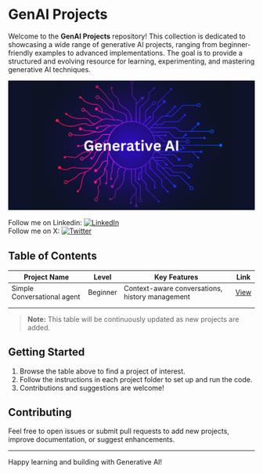 # GenAI Projects

Welcome to the **GenAI Projects** repository! This collection is dedicated to showcasing a wide range of generative AI projects, ranging from beginner-friendly examples to advanced implementations. The goal is to provide a structured and evolving resource for learning, experimenting, and mastering generative AI techniques.

![GenAI Banner](images/image.png)

Follow me on Linkedin: [![LinkedIn](https://img.shields.io/badge/LinkedIn-0A66C2?style=for-the-badge&logo=linkedin&logoColor=white)](https://www.linkedin.com/in/nelliparthi-ajith-233803262)\
Follow me on X: [![Twitter](https://img.shields.io/badge/Twitter-1DA1F2?style=for-the-badge&logo=twitter&logoColor=white)](https://x.com/Ajith532542840)

## Table of Contents

| Project Name                | Level      | Key Features                                   | Link                |
|-----------------------------|------------|-----------------------------------------------|---------------------|
| Simple Conversational agent    | Beginner   | Context-aware conversations, history management           | [View](https://github.com/Ajith-Kumar-Nelliparthi/GenAI-Projects/blob/main/ai_agents/simple_conversational_agent.ipynb) |
|     |  |                    |  |
|    |    |      |  |

> **Note:** This table will be continuously updated as new projects are added.

## Getting Started

1. Browse the table above to find a project of interest.
2. Follow the instructions in each project folder to set up and run the code.
3. Contributions and suggestions are welcome!

## Contributing

Feel free to open issues or submit pull requests to add new projects, improve documentation, or suggest enhancements.

---

Happy learning and building with Generative AI!